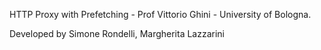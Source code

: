 HTTP Proxy with Prefetching - Prof Vittorio Ghini - University of Bologna.

Developed by Simone Rondelli, Margherita Lazzarini